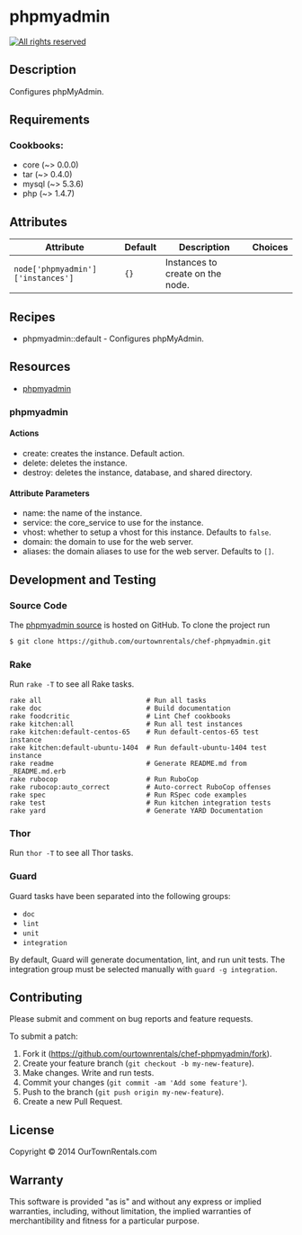 # phpmyadmin

[![All rights reserved](http://img.shields.io/badge/license-All_rights_reserved-red.svg?style=flat)](./LICENSE.txt)

## Description

Configures phpMyAdmin.

## Requirements

### Cookbooks:

* core (~> 0.0.0)
* tar (~> 0.4.0)
* mysql (~> 5.3.6)
* php (~> 1.4.7)

## Attributes

Attribute | Default | Description | Choices
----------|---------|-------------|--------
`node['phpmyadmin']['instances']` | `{}` | Instances to create on the node. |

## Recipes

* phpmyadmin::default - Configures phpMyAdmin.

## Resources

* [phpmyadmin](#phpmyadmin)

### phpmyadmin



#### Actions

- create: creates the instance. Default action.
- delete: deletes the instance.
- destroy: deletes the instance, database, and shared directory.

#### Attribute Parameters

- name: the name of the instance.
- service: the core_service to use for the instance.
- vhost: whether to setup a vhost for this instance. Defaults to <code>false</code>.
- domain: the domain to use for the web server.
- aliases: the domain aliases to use for the web server. Defaults to <code>[]</code>.

## Development and Testing

### Source Code

The [phpmyadmin source](https://github.com/ourtownrentals/chef-phpmyadmin)
is hosted on GitHub.
To clone the project run

````bash
$ git clone https://github.com/ourtownrentals/chef-phpmyadmin.git
````

### Rake

Run `rake -T` to see all Rake tasks.

````
rake all                          # Run all tasks
rake doc                          # Build documentation
rake foodcritic                   # Lint Chef cookbooks
rake kitchen:all                  # Run all test instances
rake kitchen:default-centos-65    # Run default-centos-65 test instance
rake kitchen:default-ubuntu-1404  # Run default-ubuntu-1404 test instance
rake readme                       # Generate README.md from _README.md.erb
rake rubocop                      # Run RuboCop
rake rubocop:auto_correct         # Auto-correct RuboCop offenses
rake spec                         # Run RSpec code examples
rake test                         # Run kitchen integration tests
rake yard                         # Generate YARD Documentation
````

### Thor

Run `thor -T` to see all Thor tasks.

### Guard

Guard tasks have been separated into the following groups:

- `doc`
- `lint`
- `unit`
- `integration`

By default, Guard will generate documentation, lint, and run unit tests.
The integration group must be selected manually with `guard -g integration`.

## Contributing

Please submit and comment on bug reports and feature requests.

To submit a patch:

1. Fork it (https://github.com/ourtownrentals/chef-phpmyadmin/fork).
2. Create your feature branch (`git checkout -b my-new-feature`).
3. Make changes. Write and run tests.
4. Commit your changes (`git commit -am 'Add some feature'`).
5. Push to the branch (`git push origin my-new-feature`).
6. Create a new Pull Request.

## License

Copyright © 2014 OurTownRentals.com

## Warranty

This software is provided "as is" and without any express or
implied warranties, including, without limitation, the implied
warranties of merchantibility and fitness for a particular
purpose.
